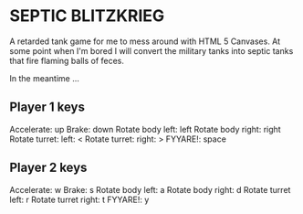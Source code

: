 SEPTIC BLITZKRIEG
===

A retarded tank game for me to mess around with HTML 5 Canvases. At some point
when I'm bored I will convert the military tanks into septic tanks that fire
flaming balls of feces.

In the meantime ...

Player 1 keys
---

Accelerate: up
Brake: down
Rotate body left: left
Rotate body right: right
Rotate turret: left: <
Rotate turret: right: >
FYYARE!: space

Player 2 keys
---

Accelerate: w
Brake: s
Rotate body left: a
Rotate body right: d
Rotate turret left: r
Rotate turret right: t
FYYARE!: y

